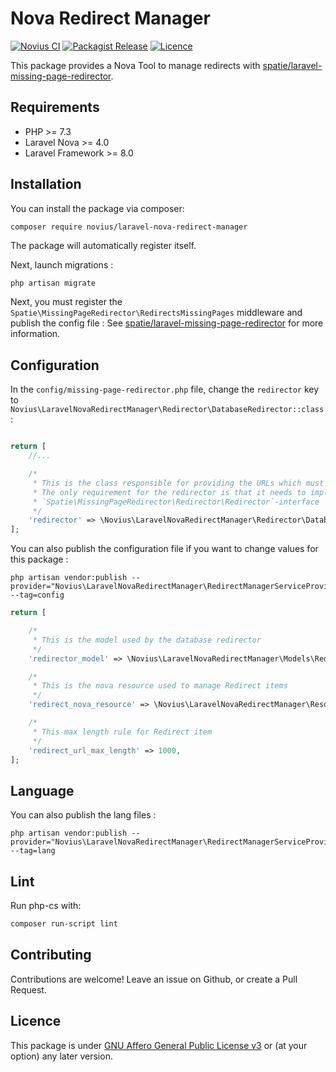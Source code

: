 # Nova Redirect Manager

[![Novius CI](https://github.com/novius/laravel-nova-redirect-manager/actions/workflows/main.yml/badge.svg?branch=main)](https://github.com/novius/laravel-nova-redirect-manager/actions/workflows/main.yml)
[![Packagist Release](https://img.shields.io/packagist/v/novius/laravel-nova-redirect-manager.svg?maxAge=1800&style=flat-square)](https://packagist.org/packages/novius/laravel-nova-redirect-manager)
[![Licence](https://img.shields.io/packagist/l/novius/laravel-nova-redirect-manager.svg?maxAge=1800&style=flat-square)](https://github.com/novius/laravel-nova-redirect-manager#licence)

This package provides a Nova Tool to manage redirects with [spatie/laravel-missing-page-redirector](https://github.com/spatie/laravel-missing-page-redirector).

## Requirements

* PHP >= 7.3
* Laravel Nova >= 4.0
* Laravel Framework >= 8.0

## Installation

You can install the package via composer:

```sh
composer require novius/laravel-nova-redirect-manager
```

The package will automatically register itself.

Next, launch migrations :

```ssh
php artisan migrate
```

Next, you must register the `Spatie\MissingPageRedirector\RedirectsMissingPages` middleware and publish the config file :
See [spatie/laravel-missing-page-redirector](https://github.com/spatie/laravel-missing-page-redirector?tab=readme-ov-file#installation) for more information.


## Configuration

In the `config/missing-page-redirector.php` file, change the `redirector` key to `Novius\LaravelNovaRedirectManager\Redirector\DatabaseRedirector::class` :

```php

return [
    //...

    /*
     * This is the class responsible for providing the URLs which must be redirected.
     * The only requirement for the redirector is that it needs to implement the
     * `Spatie\MissingPageRedirector\Redirector\Redirector`-interface
     */
    'redirector' => \Novius\LaravelNovaRedirectManager\Redirector\DatabaseRedirector::class,
];
```

You can also publish the configuration file if you want to change values for this package :

```
php artisan vendor:publish --provider="Novius\LaravelNovaRedirectManager\RedirectManagerServiceProvider" --tag=config
```

```php
return [

    /*
     * This is the model used by the database redirector
     */
    'redirector_model' => \Novius\LaravelNovaRedirectManager\Models\Redirect::class,

    /*
     * This is the nova resource used to manage Redirect items
     */
    'redirect_nova_resource' => \Novius\LaravelNovaRedirectManager\Resources\Redirect::class,

    /*
     * This max length rule for Redirect item
     */
    'redirect_url_max_length' => 1000,
];
```

## Language

You can also publish the lang files :

```
php artisan vendor:publish --provider="Novius\LaravelNovaRedirectManager\RedirectManagerServiceProvider" --tag=lang
```

## Lint

Run php-cs with:

```sh
composer run-script lint
```

## Contributing

Contributions are welcome!
Leave an issue on Github, or create a Pull Request.


## Licence

This package is under [GNU Affero General Public License v3](http://www.gnu.org/licenses/agpl-3.0.html) or (at your option) any later version.
